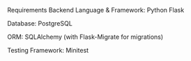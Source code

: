  Requirements
 Backend
Language & Framework: Python Flask

Database: PostgreSQL

ORM: SQLAlchemy (with Flask-Migrate for migrations)

Testing Framework: Minitest
